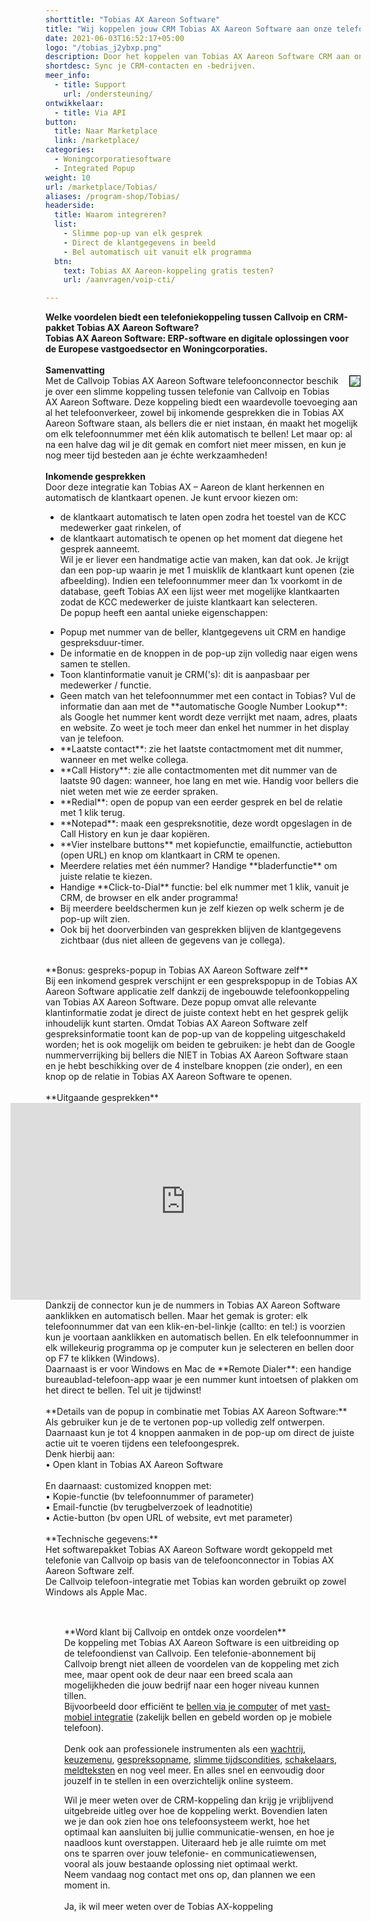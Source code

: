```yaml
---
shorttitle: "Tobias AX Aareon Software"
title: "Wij koppelen jouw CRM Tobias AX Aareon Software aan onze telefonie"
date: 2021-06-03T16:52:17+05:00
logo: "/tobias_j2ybxp.png"
description: Door het koppelen van Tobias AX Aareon Software CRM aan onze slimme telefonie werk je een stuk efficienter.
shortdesc: Sync je CRM-contacten en -bedrijven.
meer_info:
  - title: Support
    url: /ondersteuning/
ontwikkelaar:
  - title: Via API
button:
  title: Naar Marketplace
  link: /marketplace/
categories:
  - Woningcorporatiesoftware
  - Integrated Popup
weight: 10
url: /marketplace/Tobias/
aliases: /program-shop/Tobias/
headerside:
  title: Waarom integreren?
  list:
    - Slimme pop-up van elk gesprek
    - Direct de klantgegevens in beeld
    - Bel automatisch uit vanuit elk programma
  btn:
    text: Tobias AX Aareon-koppeling gratis testen?
    url: /aanvragen/voip-cti/

---
```



**Welke voordelen biedt een telefoniekoppeling tussen Callvoip en CRM-pakket Tobias AX Aareon Software?<br>
Tobias AX Aareon Software: ERP-software en digitale oplossingen voor de Europese vastgoedsector en Woningcorporaties.**<br>
<br>
**Samenvatting**<br><img src="https://res.cloudinary.com/callvoip/image/upload/v1627995868/image_2_ismxyp.png" style="float:right; margin-left:15px; border:1px solid black;" class="zoom">
Met de Callvoip Tobias AX Aareon Software telefoonconnector beschik je over een slimme koppeling tussen telefonie van Callvoip en Tobias AX Aareon Software. Deze koppeling biedt een waardevolle toevoeging aan al het telefoonverkeer, zowel bij inkomende gesprekken die in Tobias AX Aareon Software staan, als bellers die er niet instaan, én maakt het mogelijk om elk telefoonnummer met één klik automatisch te bellen! Let maar op: al na een halve dag wil je dit gemak en comfort niet meer missen, en kun je nog meer tijd besteden aan je échte werkzaamheden!<br>
<br>
**Inkomende gesprekken**<br>
Door deze integratie kan Tobias AX – Aareon de klant herkennen en automatisch de klantkaart openen. Je kunt ervoor kiezen om:<br>
* de klantkaart automatisch te laten open zodra het toestel van de KCC medewerker gaat rinkelen, of<br>
* de klantkaart automatisch te openen op het moment dat diegene het gesprek aanneemt. <br>
Wil je er liever een handmatige actie van maken, kan dat ook. Je krijgt dan een pop-up waarin je met 1 muisklik de klantkaart kunt openen (zie afbeelding). Indien een telefoonnummer meer dan 1x voorkomt in de database, geeft Tobias AX een lijst weer met mogelijke klantkaarten zodat de KCC medewerker de juiste klantkaart kan selecteren. <br>
De popup heeft een aantal unieke eigenschappen: <br>
<div class="usp-list">
<ul>
<li>Popup met nummer van de beller, klantgegevens uit CRM en handige gespreksduur-timer.</li>
<li>De informatie en de knoppen in de pop-up zijn volledig naar eigen wens samen te stellen.</li>
<li>Toon klantinformatie vanuit je CRM('s): dit is aanpasbaar per medewerker / functie. </li>
<li>Geen match van het telefoonnummer met een contact in Tobias? Vul de informatie dan aan met de **automatische Google Number Lookup**: als Google het nummer kent wordt deze verrijkt met naam, adres, plaats en website. Zo weet je toch meer dan enkel het nummer in het display van je telefoon.</li>
<li>**Laatste contact**: zie het laatste contactmoment met dit nummer, wanneer en met welke collega.</li>
<li>**Call History**: zie alle contactmomenten met dit nummer van de laatste 90 dagen: wanneer, hoe lang en met wie. Handig voor bellers die niet weten met wie ze eerder spraken.</li>
<li>**Redial**: open de popup van een eerder gesprek en bel de relatie met 1 klik terug.</li>
<li>**Notepad**: maak een gespreksnotitie, deze wordt opgeslagen in de Call History en kun je daar kopiëren.</li>
<li>**Vier instelbare buttons** met kopiefunctie, emailfunctie, actiebutton (open URL) en knop om klantkaart in CRM te openen.</li>
<li>Meerdere relaties met één nummer? Handige **bladerfunctie** om juiste relatie te kiezen. </li>
<li>Handige **Click-to-Dial** functie: bel elk nummer met 1 klik, vanuit je CRM, de browser en elk ander programma!</li>
<li>Bij meerdere beeldschermen kun je zelf kiezen op welk scherm je de pop-up wilt zien.</li>
<li>Ook bij het doorverbinden van gesprekken blijven de klantgegevens zichtbaar (dus niet alleen de gegevens van je collega).</li>
</ul>
</div>
<br>
**Bonus: gespreks-popup in Tobias AX Aareon Software zelf**<br>
Bij een inkomend gesprek verschijnt er een gesprekspopup in de Tobias AX Aareon Software applicatie zelf dankzij de ingebouwde telefoonkoppeling van Tobias AX Aareon Software. Deze popup omvat alle relevante klantinformatie zodat je direct de juiste context hebt en het gesprek gelijk inhoudelijk kunt starten. Omdat Tobias AX Aareon Software zelf gespreksinformatie toont kan de pop-up van de koppeling uitgeschakeld worden; het is ook mogelijk om  beiden te gebruiken: je hebt dan de Google nummerverrijking bij bellers die NIET in Tobias AX Aareon Software staan en je hebt beschikking over de 4 instelbare knoppen (zie onder), en een knop op de relatie in Tobias AX Aareon Software te openen. <br>
<br>
**Uitgaande gesprekken**<br>
<iframe style="float:right;" width="560" height="315" src="https://www.youtube.com/embed/FnfKlULG3SA?si=JafrxumUWbQZJ4gb&rel=0" title="YouTube video player" frameborder="0" allow="accelerometer; autoplay; clipboard-write; encrypted-media; gyroscope; picture-in-picture; web-share" referrerpolicy="strict-origin-when-cross-origin" allowfullscreen></iframe>
Dankzij de connector kun je de nummers in Tobias AX Aareon Software aanklikken en automatisch bellen. Maar het gemak is groter: elk telefoonnummer dat van een klik-en-bel-linkje (callto: en tel:) is voorzien kun je voortaan aanklikken en automatisch bellen. En elk telefoonnummer in elk willekeurig programma op je computer kun je selecteren en bellen door op F7 te klikken (Windows). <br>
Daarnaast is er voor Windows en Mac de **Remote Dialer**: een handige bureaublad-telefoon-app waar je een nummer kunt intoetsen of plakken om het direct te bellen. Tel uit je tijdwinst! <br>
<br>
**Details van de popup in combinatie met Tobias AX Aareon Software:**<br>
Als gebruiker kun je de te vertonen pop-up volledig zelf ontwerpen. <br>
Daarnaast kun je tot 4 knoppen aanmaken in de pop-up om direct de juiste actie uit te voeren tijdens een telefoongesprek. <br>
Denk hierbij aan:<br>
• Open klant in Tobias AX Aareon Software<br>
<br>
En daarnaast: customized knoppen met: <br>
• Kopie-functie (bv telefoonnummer of parameter)<br>
• Email-functie (bv terugbelverzoek of leadnotitie)<br>
• Actie-button (bv open URL of website, evt met parameter) <br>
<br>
**Technische gegevens:**<br>
Het softwarepakket Tobias AX Aareon Software wordt gekoppeld met telefonie van Callvoip op basis van de telefoonconnector in Tobias AX Aareon Software zelf.<br>
De Callvoip telefoon-integratie met Tobias kan worden gebruikt op zowel Windows als Apple Mac.<br> 
<br><div class="bg-grey-lightest border border-grey-lightest" style="padding:30px;">
**Word klant bij Callvoip en ontdek onze voordelen**<br>
De koppeling met Tobias AX Aareon Software  is een uitbreiding op de telefoondienst van Callvoip. Een telefonie-abonnement bij Callvoip brengt niet alleen de voordelen van de koppeling met zich mee, maar opent ook de deur naar een breed scala aan mogelijkheden die jouw bedrijf naar een hoger niveau kunnen tillen.<br>Bijvoorbeeld door efficiënt te <a href="https://www.callvoip.nl/telefonie/bellenmetpc/" target="_blank">bellen via je computer</a> of met <a href="https://www.callvoip.nl/telefonie/vastmobiel/" target="_blank">vast-mobiel integratie</a> (zakelijk bellen en gebeld worden op je mobiele telefoon).<br><br>Denk ook aan professionele instrumenten als een <a href="https://www.callvoip.nl/telefonie/functionaliteiten/wachtrij/" target="_blank">wachtrij</a>, <a href="https://www.callvoip.nl/telefonie/functionaliteiten/keuzemenu-ivr/" target="_blank">
keuzemenu</a>, <a href="https://www.callvoip.nl/telefonie/functionaliteiten/gespreksopname/" target="_blank">gespreksopname</a>, <a href="https://www.callvoip.nl/telefonie/functionaliteiten/tijdsconditie/" target="_blank">slimme tijdscondities</a>, <a href="https://www.callvoip.nl/telefonie/functionaliteiten/omleiding-flow-control/" target="_blank">schakelaars</a>, <a href="https://www.callvoip.nl/telefonie/functionaliteiten/meldtekst/" target="_blank">meldteksten</a> en nog veel meer. En alles snel en eenvoudig door jouzelf in te stellen in een overzichtelijk online systeem.  

Wil je meer weten over de CRM-koppeling dan krijg je vrijblijvend uitgebreide uitleg over hoe de koppeling werkt.
Bovendien laten we je dan ook zien hoe ons telefoonsysteem werkt, hoe het optimaal kan aansluiten bij jullie communicatie-wensen, en hoe je naadloos kunt overstappen.
Uiteraard heb je alle ruimte om met ons te sparren over jouw telefonie- en communicatiewensen, vooral als jouw bestaande oplossing niet optimaal werkt.<br>
Neem vandaag nog contact met ons op, dan plannen we een moment in.<br>
<br><a onclick="dialog.show();" class="button">Ja, ik wil meer weten over de Tobias AX-koppeling</a></div>
